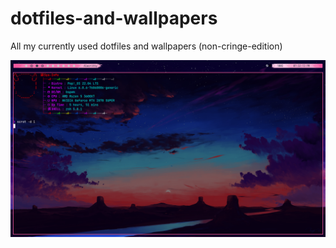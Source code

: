 # dotfiles-and-wallpapers

All my currently used dotfiles and wallpapers (non-cringe-edition)

![My Image](XD.png)
